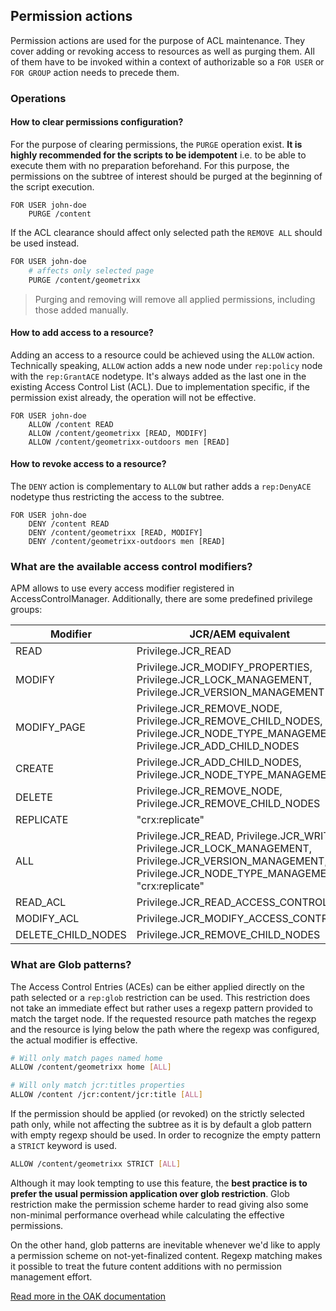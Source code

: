 ## Permission actions
Permission actions are used for the purpose of ACL maintenance. They cover adding or revoking access to resources as well as purging them. All of them have to be invoked within a context of authorizable so a `FOR USER` or `FOR GROUP` action needs to precede them.

### Operations
#### How to clear permissions configuration?
For the purpose of clearing permissions, the `PURGE` operation exist. **It is highly recommended for the scripts to be idempotent** i.e. to be able to execute them with no preparation beforehand. For this purpose, the permissions on the subtree of interest should be purged at the beginning of the script execution.

```
FOR USER john-doe
    PURGE /content
```

If the ACL clearance should affect only selected path the `REMOVE ALL` should be used instead.
```bash
FOR USER john-doe
    # affects only selected page
    PURGE /content/geometrixx
```

> Purging and removing will remove all applied permissions, including those added manually.

#### How to add access to a resource?
Adding an access to a resource could be achieved using the `ALLOW` action. Technically speaking, `ALLOW` action adds a new node under `rep:policy` node with the `rep:GrantACE` nodetype. It's always added as the last one in the existing Access Control List (ACL). Due to implementation specific, if the permission exist already, the operation will not be effective.

```
FOR USER john-doe
    ALLOW /content READ
    ALLOW /content/geometrixx [READ, MODIFY]
    ALLOW /content/geometrixx-outdoors men [READ]
```

#### How to revoke access to a resource?
The `DENY` action is complementary to `ALLOW` but rather adds a `rep:DenyACE` nodetype thus restricting the access to the subtree.

```
FOR USER john-doe
    DENY /content READ
    DENY /content/geometrixx [READ, MODIFY]
    DENY /content/geometrixx-outdoors men [READ]
```

### What are the available access control modifiers?
APM allows to use every access modifier registered in AccessControlManager. Additionally, there are some predefined privilege groups:  

| Modifier | JCR/AEM equivalent |
| -------- | ------------ |
| READ | Privilege.JCR_READ |
| MODIFY | Privilege.JCR_MODIFY_PROPERTIES, Privilege.JCR_LOCK_MANAGEMENT, Privilege.JCR_VERSION_MANAGEMENT |
| MODIFY_PAGE | Privilege.JCR_REMOVE_NODE, Privilege.JCR_REMOVE_CHILD_NODES, Privilege.JCR_NODE_TYPE_MANAGEMENT, Privilege.JCR_ADD_CHILD_NODES |
| CREATE | Privilege.JCR_ADD_CHILD_NODES, Privilege.JCR_NODE_TYPE_MANAGEMENT |
| DELETE | Privilege.JCR_REMOVE_NODE, Privilege.JCR_REMOVE_CHILD_NODES |
| REPLICATE | "crx:replicate" |
| ALL | Privilege.JCR_READ, Privilege.JCR_WRITE, Privilege.JCR_LOCK_MANAGEMENT, Privilege.JCR_VERSION_MANAGEMENT, Privilege.JCR_NODE_TYPE_MANAGEMENT, "crx:replicate" |
| READ_ACL | Privilege.JCR_READ_ACCESS_CONTROL |
| MODIFY_ACL | Privilege.JCR_MODIFY_ACCESS_CONTROL |
| DELETE_CHILD_NODES | Privilege.JCR_REMOVE_CHILD_NODES |

### What are Glob patterns?
The Access Control Entries (ACEs) can be either applied directly on the path selected or a `rep:glob` restriction can be used. This restriction does not take an immediate effect but rather uses a regexp pattern provided to match the target node. If the requested resource path matches the regexp and the resource is lying below the path where the regexp was configured, the actual modifier is effective.

```bash
# Will only match pages named home
ALLOW /content/geometrixx home [ALL]

# Will only match jcr:titles properties
ALLOW /content /jcr:content/jcr:title [ALL]
```

If the permission should be applied (or revoked) on the strictly selected path only, while not affecting the subtree as it is by default a glob pattern with empty regexp should be used. In order to recognize the empty pattern a `STRICT` keyword is used.

```bash
ALLOW /content/geometrixx STRICT [ALL]
```

Although it may look tempting to use this feature, the **best practice is to prefer the usual permission application over glob restriction**. Glob restriction make the permission scheme harder to read giving also some non-minimal performance overhead while calculating the effective permissions.

On the other hand, glob patterns are inevitable whenever we'd like to apply a permission scheme on not-yet-finalized content. Regexp matching makes it possible to treat the future content additions with no permission management effort.

[Read more in the OAK documentation](https://jackrabbit.apache.org/oak/docs/security/authorization/restriction.html)
